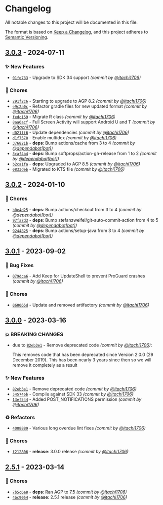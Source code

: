 # Changelog
All notable changes to this project will be documented in this file.

The format is based on [Keep a Changelog](https://keepachangelog.com/en/1.0.0/),
and this project adheres to [Semantic Versioning](https://semver.org/spec/v2.0.0.html).

## [3.0.3] - 2024-07-11
### :sparkles: New Features
- [`01fe733`](https://github.com/itachi1706/CheesecakeAppUpdater/commit/01fe7335ad3ae9ec569d7d4b4f7065cebfdd82a5) - Upgrade to SDK 34 support *(commit by [@itachi1706](https://github.com/itachi1706))*

### :wrench: Chores
- [`291f2c6`](https://github.com/itachi1706/CheesecakeAppUpdater/commit/291f2c64d55ab6edbf3ccb9ec92c06172b62f571) - Starting to upgrade to AGP 8.2 *(commit by [@itachi1706](https://github.com/itachi1706))*
- [`e9c2a0c`](https://github.com/itachi1706/CheesecakeAppUpdater/commit/e9c2a0cba534133a69bc243bb81ebb11dfe2b6c9) - Refactor gradle files for new updated format *(commit by [@itachi1706](https://github.com/itachi1706))*
- [`fedc159`](https://github.com/itachi1706/CheesecakeAppUpdater/commit/fedc159e0c524c3926df92f1e90ed5485220a86d) - Migrate R class *(commit by [@itachi1706](https://github.com/itachi1706))*
- [`8aa6acf`](https://github.com/itachi1706/CheesecakeAppUpdater/commit/8aa6acf0993b0cff010570857c746e19af12fd15) - Full Screen Activity will support Android U and T *(commit by [@itachi1706](https://github.com/itachi1706))*
- [`d021ff6`](https://github.com/itachi1706/CheesecakeAppUpdater/commit/d021ff698d40d8324be4d8892953072fda6ef3c6) - Update dependencies *(commit by [@itachi1706](https://github.com/itachi1706))*
- [`d1f7570`](https://github.com/itachi1706/CheesecakeAppUpdater/commit/d1f7570cfde6c9b743737e1a6bcdc3192258a5f2) - Enable multidex *(commit by [@itachi1706](https://github.com/itachi1706))*
- [`376821b`](https://github.com/itachi1706/CheesecakeAppUpdater/commit/376821be667482e3518df747cc395605b9c9c901) - **deps**: Bump actions/cache from 3 to 4 *(commit by [@dependabot[bot]](https://github.com/apps/dependabot))*
- [`8caf4a4`](https://github.com/itachi1706/CheesecakeAppUpdater/commit/8caf4a48f25ed09ff97073040d39fa566a581fcd) - **deps**: Bump softprops/action-gh-release from 1 to 2 *(commit by [@dependabot[bot]](https://github.com/apps/dependabot))*
- [`b2ca1fa`](https://github.com/itachi1706/CheesecakeAppUpdater/commit/b2ca1fad2a6829b80d4249661c260e13ce7af86d) - **deps**: Upgraded to AGP 8.5 *(commit by [@itachi1706](https://github.com/itachi1706))*
- [`0833deb`](https://github.com/itachi1706/CheesecakeAppUpdater/commit/0833deb13048976e9abb038ca9f2f57650e0b603) - Migrated to KTS file *(commit by [@itachi1706](https://github.com/itachi1706))*


## [3.0.2] - 2024-01-10
### :wrench: Chores
- [`b0e4d25`](https://github.com/itachi1706/CheesecakeAppUpdater/commit/b0e4d2544a06366eca86d6a8a17b710695bd0fe0) - **deps**: Bump actions/checkout from 3 to 4 *(commit by [@dependabot[bot]](https://github.com/apps/dependabot))*
- [`97fa7d3`](https://github.com/itachi1706/CheesecakeAppUpdater/commit/97fa7d30e3375e9964492454eb8c0f0a2ca476de) - **deps**: Bump stefanzweifel/git-auto-commit-action from 4 to 5 *(commit by [@dependabot[bot]](https://github.com/apps/dependabot))*
- [`9244825`](https://github.com/itachi1706/CheesecakeAppUpdater/commit/92448251756e04a636b11f469884f68d42a9fb68) - **deps**: Bump actions/setup-java from 3 to 4 *(commit by [@dependabot[bot]](https://github.com/apps/dependabot))*


## [3.0.1] - 2023-09-02
### :bug: Bug Fixes
- [`079dca6`](https://github.com/itachi1706/CheesecakeAppUpdater/commit/079dca61618a3849273836e5d7f2aeaa83cf9926) - Add Keep for UpdateShell to prevent ProGuard crashes *(commit by [@itachi1706](https://github.com/itachi1706))*

### :wrench: Chores
- [`060065d`](https://github.com/itachi1706/CheesecakeAppUpdater/commit/060065d2b9cb2870a90b35f70ad854e1f545ed47) - Update and removed artifactory *(commit by [@itachi1706](https://github.com/itachi1706))*


## [3.0.0] - 2023-03-16
### :boom: BREAKING CHANGES
- due to [`82eb3e1`](https://github.com/itachi1706/CheesecakeAppUpdater/commit/82eb3e1915112d774c163c9903d635eb4f212ebb) - Remove deprecated code *(commit by [@itachi1706](https://github.com/itachi1706))*:

  This removes code that has been deprecated since Version 2.0.0 (29 December 2019). This has been nearly 3 years since then so we will remove it completely as a result


### :sparkles: New Features
- [`82eb3e1`](https://github.com/itachi1706/CheesecakeAppUpdater/commit/82eb3e1915112d774c163c9903d635eb4f212ebb) - Remove deprecated code *(commit by [@itachi1706](https://github.com/itachi1706))*
- [`545746b`](https://github.com/itachi1706/CheesecakeAppUpdater/commit/545746bba65e34fdb6d35554056d7a5937547964) - Compile against SDK 33 *(commit by [@itachi1706](https://github.com/itachi1706))*
- [`13ef544`](https://github.com/itachi1706/CheesecakeAppUpdater/commit/13ef544e017676e1746350926b73cb6c50738a29) - Added POST_NOTIFICATIONS permission *(commit by [@itachi1706](https://github.com/itachi1706))*

### :recycle: Refactors
- [`4008889`](https://github.com/itachi1706/CheesecakeAppUpdater/commit/4008889f24488c1f9c4a08f2ba73f983a48522ad) - Various long overdue lint fixes *(commit by [@itachi1706](https://github.com/itachi1706))*

### :wrench: Chores
- [`f212806`](https://github.com/itachi1706/CheesecakeAppUpdater/commit/f212806744f259c8284c7106eb0dadad170b2999) - **release**: 3.0.0 release *(commit by [@itachi1706](https://github.com/itachi1706))*


## [2.5.1] - 2023-03-14
### :wrench: Chores
- [`7b5c6a8`](https://github.com/itachi1706/CheesecakeAppUpdater/commit/7b5c6a856b2927df3a7c7d5937d39d936a294018) - **deps**: Ran AGP to 7.5 *(commit by [@itachi1706](https://github.com/itachi1706))*
- [`4bc9054`](https://github.com/itachi1706/CheesecakeAppUpdater/commit/4bc9054a81e66189df92c1da48ab53c9ab230521) - **release**: 2.5.1 release *(commit by [@itachi1706](https://github.com/itachi1706))*


[2.5.1]: https://github.com/itachi1706/CheesecakeAppUpdater/compare/2.5.0...2.5.1
[3.0.0]: https://github.com/itachi1706/CheesecakeAppUpdater/compare/2.5.1...3.0.0
[3.0.1]: https://github.com/itachi1706/CheesecakeAppUpdater/compare/3.0.0...3.0.1
[3.0.2]: https://github.com/itachi1706/CheesecakeAppUpdater/compare/3.0.1...3.0.2
[3.0.3]: https://github.com/itachi1706/CheesecakeAppUpdater/compare/3.0.2...3.0.3

